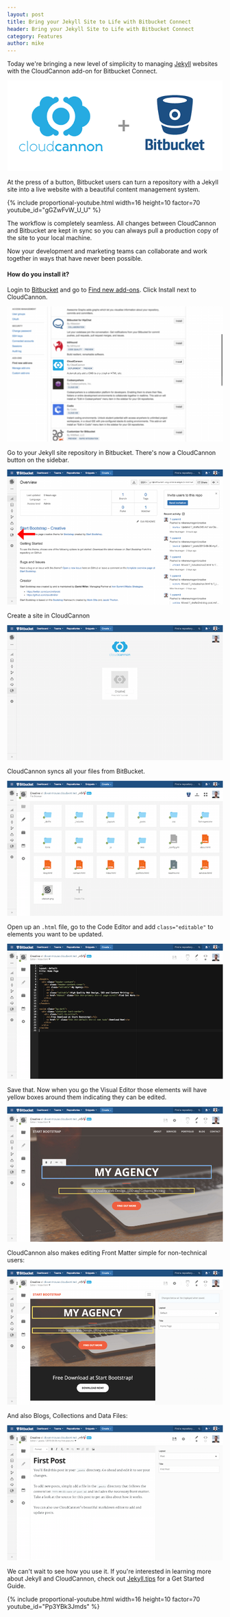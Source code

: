 ```yaml
---
layout: post
title: Bring your Jekyll Site to Life with Bitbucket Connect
header: Bring your Jekyll Site to Life with Bitbucket Connect
category: Features
author: mike
---
```


Today we're bringing a new level of simplicity to managing [Jekyll](http://jekyllrb.com) websites with the CloudCannon add-on for Bitbucket Connect.

![Bitbucket](/img/blog/bitbucket/bitbucket.png)

At the press of a button, Bitbucket users can turn a repository with a Jekyll site into a live website with a beautiful content management system.

{% include proportional-youtube.html width=16 height=10 factor=70 youtube_id="gGZwFvW_U_U" %}

The workflow is completely seamless. All changes between CloudCannon and Bitbucket are kept in sync so you can always pull a production copy of the site to your local machine.

Now your development and marketing teams can collaborate and work together in ways that have never been possible.

#### How do you install it?

Login to [Bitbucket](https://bitbucket.org/) and go to [Find new add-ons](https://bitbucket.org/account/addon-directory/). Click Install next to CloudCannon.

![List Add-ons](/img/blog/bitbucket/list.png)

Go to your Jekyll site repository in Bitbucket. There's now a CloudCannon button on the sidebar.

![Jekyll Repo](/img/blog/bitbucket/repo.png)

Create a site in CloudCannon

![Create Site](/img/blog/bitbucket/create.png)

CloudCannon syncs all your files from BitBucket.

![File Browser](/img/blog/bitbucket/file_browser.png)

Open up an `.html` file, go to the Code Editor and add `class="editable"` to elements you want to be updated.

![Code Editor](/img/blog/bitbucket/code_editor.png)

Save that. Now when you go the Visual Editor those elements will have yellow boxes around them indicating they can be edited.

![Visual Editor](/img/blog/bitbucket/visual_editor.png)

CloudCannon also makes editing Front Matter simple for non-technical users:

![Front Matter](/img/blog/bitbucket/front_matter.png)

And also Blogs, Collections and Data Files:

![Blog](/img/blog/bitbucket/blog.png)

We can't wait to see how you use it. If you're interested in learning more about Jekyll and CloudCannon, check out [Jekyll.tips](http://jekyll.tips) for a Get Started Guide.

{% include proportional-youtube.html width=16 height=10 factor=70 youtube_id="Pp3YBk3Jmds" %}
